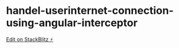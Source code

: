 # handel-userinternet-connection-using-angular-interceptor

[Edit on StackBlitz ⚡️](https://stackblitz.com/edit/handel-userinternet-connection-using-angular-interceptor)